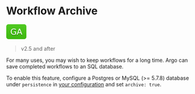 # Workflow Archive

![GA](assets/ga.svg)

> v2.5 and after

For many uses, you may wish to keep workflows for a long time. Argo can save completed workflows to an SQL database. 

To enable this feature, configure a Postgres or MySQL (>= 5.7.8) database under `persistence` in [your configuration](workflow-controller-configmap.yaml) and set `archive: true`.
